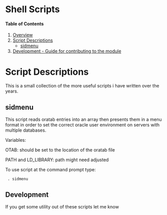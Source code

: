 # Shell Scripts
#### Table of Contents

1. [Overview](#overview)
2. [Script Descriptions](#script-descriptions)
    * [sidmenu](#sidmenu)
3. [Development - Guide for contributing to the module](#development)

# Script Descriptions
This is a small collection of the more useful scripts i have written over the years.

## sidmenu
This script reads oratab entries into an array
then presents them in a menu format in order to set the correct
oracle user environment on servers with multiple databases.

Variables:

OTAB: should be set to the location of the oratab file

PATH and LD_LIBRARY: path might need adjusted

To use script at the command prompt type: 

``` . sidmenu```

## Development
If you get some utility out of these scripts let me know
